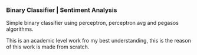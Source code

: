 ### Binary Classifier | Sentiment Analysis

Simple binary classifier using perceptron, perceptron avg and pegasos algorithms.

This is an academic level work fro my best understanding, this is the reason of this work is made from scratch.